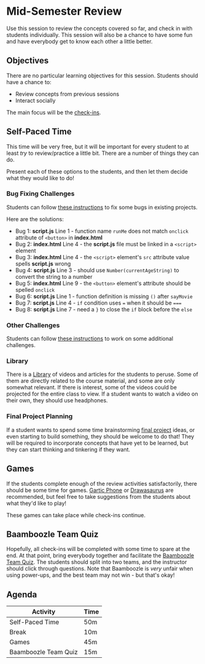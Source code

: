 # Mid-Semester Review
Use this session to review the concepts covered so far, and check in with students individually. This session will also be a chance to have some fun and have everybody get to know each other a little better.

## Objectives
There are no particular learning objectives for this session. Students should have a chance to:

- Review concepts from previous sessions
- Interact socially

The main focus will be the [check-ins](https://github.com/hytechclub/hytechclub.github.io/blob/main/CheckIns.md#check-ins).

## Self-Paced Time
This time will be very free, but it will be important for every student to at least _try_ to review/practice a little bit. There are a number of things they can do.

Present each of these options to the students, and then let them decide what they would like to do!

### Bug Fixing Challenges
Students can follow [these instructions](BugFixing.md) to fix some bugs in existing projects.

Here are the solutions:

- Bug 1: **script.js** Line 1 - function name `runMe` does not match `onclick` attribute of `<button>` in **index.html**
- Bug 2: **index.html** Line 4 - the **script.js** file must be linked in a `<script>` element
- Bug 3: **index.html** Line 4 - the `<script>` element's `src` attribute value spells **script.js** wrong
- Bug 4: **script.js** Line 3 - should use `Number(currentAgeString)` to convert the string to a number
- Bug 5: **index.html** Line 9 - the `<button>` element's attribute should be spelled `onclick`
- Bug 6: **script.js** Line 1 - function definition is missing `()` after `sayMovie` 
- Bug 7: **script.js** Line 4 - `if` condition uses `=` when it should be `===` 
- Bug 8: **script.js** Line 7 - need a `}` to close the `if` block before the `else`

### Other Challenges
Students can follow [these instructions](Challenges.md) to work on some additional challenges.

### Library
There is a [Library](Library.md) of videos and articles for the students to peruse. Some of them are directly related to the course material, and some are only somewhat relevant. If there is interest, some of the videos could be projected for the entire class to view. If a student wants to watch a video on their own, they should use headphones.

### Final Project Planning
If a student wants to spend some time brainstorming [final project](../FinalProjects/FinalProject.md) ideas, or even starting to build something, they should be welcome to do that! They will be required to incorporate concepts that have yet to be learned, but they can start thinking and tinkering if they want.

## Games
If the students complete enough of the review activities satisfactorily, there should be some time for games. [Gartic Phone](https://garticphone.com/) or [Drawasaurus](https://www.drawasaurus.org/) are recommended, but feel free to take suggestions from the students about what they'd like to play!

These games can take place while check-ins continue.

## Baamboozle Team Quiz
Hopefully, all check-ins will be completed with some time to spare at the end. At that point, bring everybody together and facilitate the [Baamboozle Team Quiz](TODO). The students should split into two teams, and the instructor should click through questions. Note that Baamboozle is _very_ unfair when using power-ups, and the best team may not win - but that's okay!

## Agenda

| Activity | Time |
|-|-|
| Self-Paced Time | 50m |
| Break | 10m |
| Games | 45m |
| Baamboozle Team Quiz | 15m |
